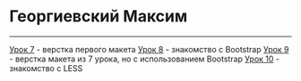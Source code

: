 # Георгиевский Максим
* * *

[Урок 7](https://mgeorgievsky.github.io/lesson-07/app/) - верстка первого макета
[Урок 8](https://mgeorgievsky.github.io/lesson-08/app/) - знакомство с Bootstrap
[Урок 9](https://mgeorgievsky.github.io/lesson-09/app/) - верстка макета из 7 урока, но с использованием Bootstrap
[Урок 10](https://github.com/mgeorgievsky/mgeorgievsky.github.io/tree/main/lesson-10) - знакомство с LESS

